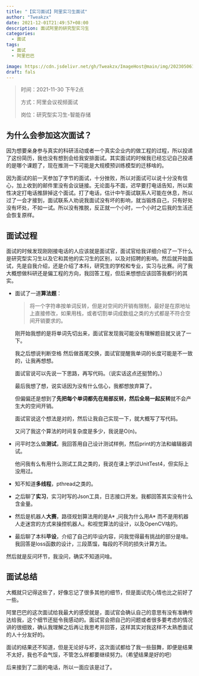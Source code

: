```yaml
---
title: "【实习面试】阿里实习生面试"
author: "Tweakzx"
date: 2021-12-01T21:49:57+08:00
description: 面试阿里的研究型实习生
categories: 
  - 面试
tags: 
  - 面试
  - 阿里巴巴

image: https://cdn.jsdelivr.net/gh/Tweakzx/ImageHost@main/img/202305061520436.png
draft: fals
---
```


> 时间：2021-11-30 下午2点
>
> 方式：阿里会议视频面试
>
> 岗位：研究型实习生-智能存储

##  为什么会参加这次面试？

因为想要亲身参与真实的科研活动或者一个真实企业内的做工程的过程，所以投递了这份简历，我也没有想到会给我安排面试。其实面试的时候我已经忘记自己投递的是哪个课题了，现在推测一下可能是大规模预训练模型的迁移啥的。

因为面试的前一天参加了字节的面试，十分挫败，所以对面试可以说十分没有信心，加上收到的邮件里没有会议链接。无论面与不面，迟早要打电话告知，所以索性决定打电话推辞掉这个面试。打了电话，估计中午面试联系人可能在休息，所以过了一会才接到，面试联系人劝说我面试没有坏的影响，就当锻炼自己，只有好处没有坏处，不如一试。所以没有推脱，反正就一个小时，一个小时之后我的生活还会恢复原样。

##  面试过程

面试的时候发现刚刚接电话的人应该就是面试官，面试官给我详细介绍了一下什么是研究型实习生以及它和其他的实习生的区别，以及对招聘的影响。然后就开始面试，先是自我介绍，还是介绍了本科，研究生的学校和专业，实习与比赛。问了我大概想做科研还是偏工程的方向，我回答工程，但后来想想应该回答我都行的其实。

- 面试了一道**算法题**：

  > 将一个字符串按单词反转，但是对空间的开销有限制，最好是在原地址上直接修改，如果用栈，或者切割单词成数组之类的方式都是不符合空间开销要求的。

  刚开始我想的是将单词先切出来，面试官发现我可能没有理解题目就又说了一下。

  我之后想说判断空格 然后做首尾交换，面试官提醒我单词的长度可能是不一致的，让我再想想。

  面试官说可以先说一下思路，再写代码。（说实话这点还挺赞的。）

  最后我想了想，说实话因为没有什么信心，我都想放弃算了。

  但偏偏还是想到了**先把每个单词都先在局部反转，然后全局一起反转**就不会产生大的空间开销。

  面试官说这个想法是对的，然后让我自己实现一下，就大概写了写代码。

  又问了我这个算法的时间复杂度是多少，我说是O(n)。

- 问平时怎么做**测试**，我回答用自己设计测试样例，然后print的方法和编辑器调试。

  他问我有么有用什么测试工具之类的，我说在课上学过UnitTest4，但实际上没用过。

- 知不知道**多线程**，pthread之类的。

- 之后聊了**实习**，实习时写的Json工具，日志接口开发。我都回答其实没有什么含金量。

- 然后是机器人**大赛**，路径规划算法用的是A* ,问我为什么用A* 而不是用机器人走迷宫的方式来操控机器人。和视觉算法的设计，以及OpenCV啥的。

- 最后聊了本科**毕设**，介绍了自己的毕设内容，问我觉得最有挑战的部分是啥。我回答是loss函数的设计，三段蒸馏，每段的不同的损失计算方法。

然后就是反问环节，我没问，确实不知道问啥。

##  面试总结

大概就只记得这些了，好像忘记了很多其他的细节，但是面试完心情也比之前好了一些。

阿里巴巴的这次面试给我最大的感受就是，面试官会确认自己的意思有没有准确传达给我，这个细节还挺令我感动的。面试官会把自己的问题或者很多要考虑的情况讲的很细致，确认我理解之后再让我思考并回答，这样其实对我这样不太熟悉面试的人十分友好的。

面试的结果还不知道，但是无论好与坏，这次面试都给了我一些鼓舞，即便是结果不太好，我也不会气馁，不管怎么样都要继续努力。（希望结果是好的吧）

后来接到了二面的电话，所以一面应该是过了。

